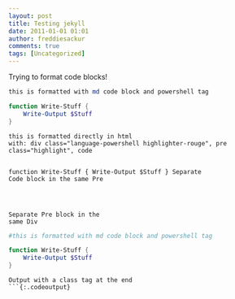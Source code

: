 ```yaml
---
layout: post
title: Testing jekyll
date: 2011-01-01 01:01
author: freddiesackur
comments: true
tags: [Uncategorized]
---
```


Trying to format code blocks!

```powershell
this is formatted with md code block and powershell tag

function Write-Stuff {
    Write-Output $Stuff
}
```

<div class="language-powershell highlighter-rouge"><pre class="highlight"><code>this is formatted directly in html
with: div class="language-powershell highlighter-rouge", pre class="highlight", code

function Write-Stuff {
    Write-Output $Stuff
}
</code><code>Separate Code block in the same Pre

</code></pre><pre class="highlight"><code>Separate Pre block in the same Div
</code></pre></div>


```powershell
#this is formatted with md code block and powershell tag

function Write-Stuff {
    Write-Output $Stuff
}
```

```
Output with a class tag at the end
```{:.codeoutput}